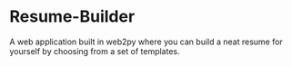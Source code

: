 Resume-Builder
==============

A web application built in web2py where you can build a neat resume for yourself by choosing from a set of templates.
